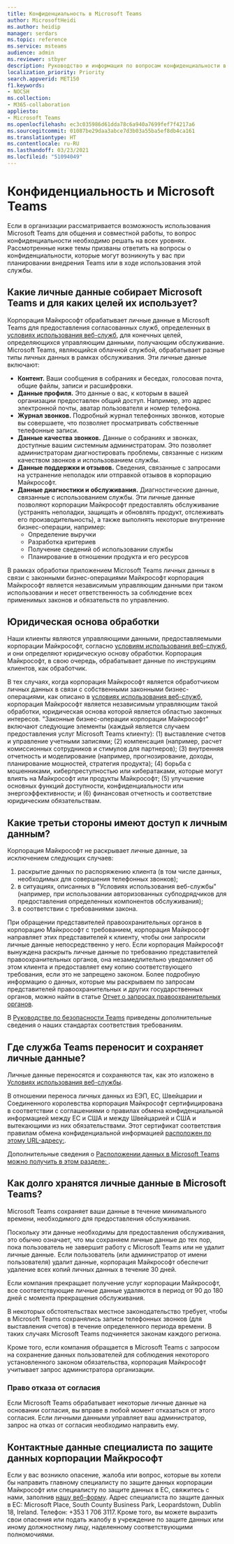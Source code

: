 ```yaml
---
title: Конфиденциальность в Microsoft Teams
author: MicrosoftHeidi
ms.author: heidip
manager: serdars
ms.topic: reference
ms.service: msteams
audience: admin
ms.reviewer: stbyer
description: Руководство и информация по вопросам конфиденциальности в Microsoft Teams.
localization_priority: Priority
search.appverid: MET150
f1.keywords:
- NOCSH
ms.collection:
- M365-collaboration
appliesto:
- Microsoft Teams
ms.openlocfilehash: ec3c035986d61dda78c6a940a7699fef7f4217a6
ms.sourcegitcommit: 01087be29daa3abce7d3b03a55ba5ef8db4ca161
ms.translationtype: HT
ms.contentlocale: ru-RU
ms.lasthandoff: 03/23/2021
ms.locfileid: "51094049"
---
```

# <a name="privacy-and-microsoft-teams"></a>Конфиденциальность и Microsoft Teams

Если в организации рассматривается возможность использования Microsoft Teams для общения и совместной работы, то вопрос конфиденциальности необходимо решать на всех уровнях. Рассмотренные ниже темы призваны ответить на вопросы о конфиденциальности, которые могут возникнуть у вас при планировании внедрения Teams или в ходе использования этой службы.

## <a name="what-personal-data-does-microsoft-teams-collect-and-for-what-purposes-does-microsoft-teams-use-this-data"></a>Какие личные данные собирает Microsoft Teams и для каких целей их использует?

Корпорация Майкрософт обрабатывает личные данные в Microsoft Teams для предоставления согласованных служб, определенных в [условиях использования веб-служб](https://go.microsoft.com/fwlink/p/?linkid=2050263), для конечных целей, определяющихся управляющим данными, получающим обслуживание. Microsoft Teams, являющийся облачной службой, обрабатывает разные типы личных данных в рамках обслуживания. Эти личные данные включают:

- **Контент.** Ваши сообщения в собраниях и беседах, голосовая почта, общие файлы, записи и расшифровки.
- **Данные профиля.** Это данные о вас, к которым в вашей организации предоставлен общий доступ. Например, это адрес электронной почты, аватар пользователя и номер телефона.
- **Журнал звонков.** Подробный журнал телефонных звонков, которые вы совершаете, что позволяет просматривать собственные телефонные записи.
- **Данные качества звонков.** Данные о собраниях и звонках, доступные вашим системным администраторам. Это позволяет администраторам диагностировать проблемы, связанные с низким качеством звонков и использованием службы.
- **Данные поддержки и отзывов.** Сведения, связанные с запросами на устранение неполадок или отправкой отзывов в корпорацию Майкрософт.
- **Данные диагностики и обслуживания.** Диагностические данные, связанные с использованием службы. Эти личные данные позволяют корпорации Майкрософт предоставлять обслуживание (устранять неполадки, защищать и обновлять продукт, отслеживать его производительность), а также выполнять некоторые внутренние бизнес-операции, например:
  - Определение выручки
  - Разработка критериев
  - Получение сведений об использовании службы
  - Планирование в отношении продукта и его ресурсов

В рамках обработки приложением Microsoft Teams личных данных в связи с законными бизнес-операциями Майкрософт корпорация Майкрософт является независимым управляющим данными при таком использовании и несет ответственность за соблюдение всех применимых законов и обязательств по управлению.

## <a name="legal-basis-of-processing"></a>Юридическая основа обработки  

Наши клиенты являются управляющими данными, предоставляемыми корпорации Майкрософт, согласно [условиям использования веб-служб](https://go.microsoft.com/fwlink/p/?linkid=2050263), и они определяют юридическую основу обработки. Корпорация Майкрософт, в свою очередь, обрабатывает данные по инструкциям клиентов, как обработчик.

В тех случаях, когда корпорация Майкрософт является обработчиком личных данных в связи с собственными законными бизнес-операциями, как описано в [условиях использования веб-служб](https://go.microsoft.com/fwlink/p/?linkid=2050263), корпорация Майкрософт является независимым управляющим такой обработки, юридическая основа которой является областью законных интересов. "Законные бизнес-операции корпорации Майкрософт" включают следующие элементы (каждый является случаем предоставления услуг Microsoft Teams клиенту): (1) выставление счетов и управление учетными записями; (2) компенсация (например, расчет комиссионных сотрудников и стимулов для партнеров); (3) внутренняя отчетность и моделирование (например, прогнозирование, доходы, планирование мощностей, стратегия продукта); (4) борьба с мошенниками, киберпреступностью или кибератаками, которые могут влиять на Майкрософт или продукты Майкрософт; (5) улучшение основных функций доступности, конфиденциальности или энергоэффективности; и (6) финансовая отчетность и соответствие юридическим обязательствам.

## <a name="what-third-parties-have-access-to-personal-data"></a>Какие третьи стороны имеют доступ к личным данным?

Корпорация Майкрософт не раскрывает личные данные, за исключением следующих случаев:

1. раскрытие данных по распоряжению клиента (в том числе данных, необходимых для совершения телефонных звонков);
1. в ситуациях, описанных в "Условиях использования веб-службы" (например, при использовании авторизованных субподрядчиков для предоставления определенных компонентов обслуживания);
1. в соответствии с требованиями закона.

При обращении представителей правоохранительных органов в корпорацию Майкрософт с требованием, корпорация Майкрософт направляет этих представителей к клиенту, чтобы они запросили личные данные непосредственно у него. Если корпорация Майкрософт вынуждена раскрыть личные данные по требованию представителей правоохранительных органов, она незамедлительно уведомляет об этом клиента и предоставляет ему копию соответствующего требования, если это не запрещено законом. Более подробную информацию о данных, которые мы раскрываем по запросам представителей правоохранительных и других государственных органов, можно найти в статье [Отчет о запросах правоохранительных органов](https://www.microsoft.com/corporate-responsibility/law-enforcement-requests-report).

В [Руководстве по безопасности Teams](./security-compliance-overview.md#compliance-standards) приведены дополнительные сведения о наших стандартах соответствия требованиям.

## <a name="where-does-teams-transfer-and-store-personal-data"></a>Где служба Teams переносит и сохраняет личные данные?

Личные данные переносятся и сохраняются так, как это изложено в [Условиях использования веб-службы](https://go.microsoft.com/fwlink/p/?linkid=2050263).

В отношении переноса личных данных из ЕЭП, ЕС, Швейцарии и Соединенного королевства корпорация Майкрософт сертифицирована в соответствии с соглашениями о правилах обмена конфиденциальной информацией между ЕС и США и между Швейцарией и США и вытекающими из них обязательствами. Этот сертификат соответствия правилам обмена конфиденциальной информацией [расположен по этому URL-адресу:](https://www.privacyshield.gov/participant?id=a2zt0000000KzNaAAK&status=Active).

Дополнительные сведения о [Расположении данных в Microsoft Teams можно получить в этом разделе: ](location-of-data-in-teams.md).

## <a name="how-long-does-microsoft-teams-retain-personal-data"></a>Как долго хранятся личные данные в Microsoft Teams?

Microsoft Teams сохраняет ваши данные в течение минимального времени, необходимого для предоставления обслуживания.

Поскольку эти данные необходимы для предоставления обслуживания, это обычно означает, что мы сохраняем личные данные до тех пор, пока пользователь не завершит работу с Microsoft Teams или не удалит личные данные.  Если пользователь (или администратор от имени пользователя) удалит данные, корпорация Майкрософт обеспечит удаление всех копий личных данных в течение 30 дней.

Если компания прекращает получение услуг корпорации Майкрософт, все соответствующие личные данные удаляются в период от 90 до 180 дней с момента прекращения обслуживания.

В некоторых обстоятельствах местное законодательство требует, чтобы в Microsoft Teams сохранялись записи телефонных звонков (для выставления счетов) в течение определенного периода времени. В таких случаях Microsoft Teams подчиняется законам каждого региона.

Кроме того, если компания обращается в Microsoft Teams с запросом на сохранение данных пользователей для соблюдения некоторого установленного законом обязательства, корпорация Майкрософт учитывает запрос администратора организации.

### <a name="right-to-withdraw-consent"></a>Право отказа от согласия

Если Microsoft Teams обрабатывает некоторые личные данные на основании согласия, вы вправе в любой момент отказаться от этого согласия. Если личными данными управляет ваш администратор, запрос на отказ от согласия необходимо направить ему.

## <a name="contact-details-of-microsofts-data-protection-officer"></a>Контактные данные специалиста по защите данных корпорации Майкрософт

Если у вас возникло опасение, жалоба или вопрос, которые вы хотели бы направить главному специалисту по защите данных корпорации Майкрософт или специалисту по защите данных в ЕС, свяжитесь с нами, заполнив [нашу веб-форму](https://go.microsoft.com/fwlink/?LinkId=321116). Адрес специалиста по защите данных в ЕС: Microsoft Place, South County Business Park, Leopardstown, Dublin 18, Ireland. Телефон: +353 1 706 3117. Кроме того, вы можете выразить свои опасения или подать жалобу в учреждение по защите данных или иному должностному лицу, наделенному соответствующими полномочиями.